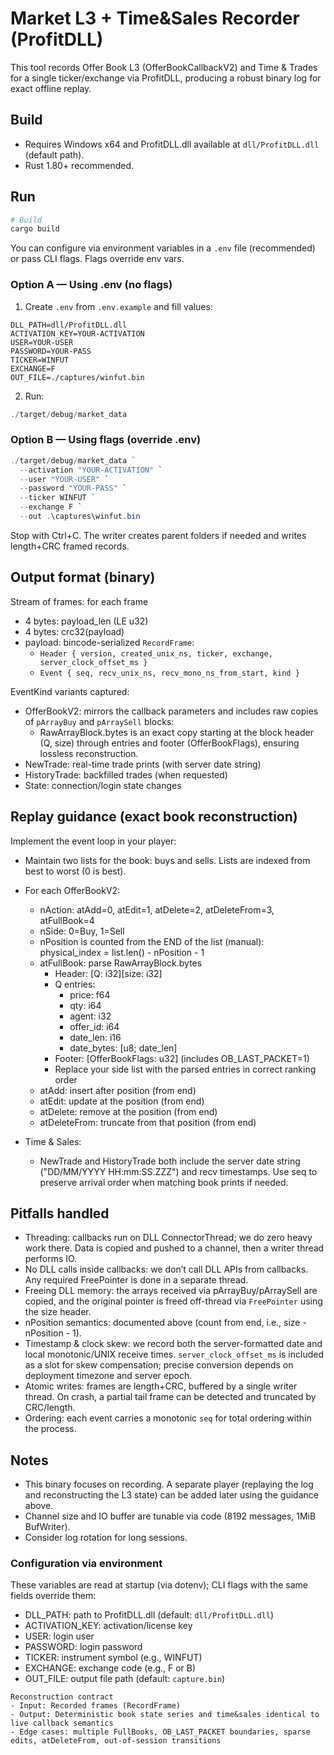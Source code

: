 # Market L3 + Time&Sales Recorder (ProfitDLL)

This tool records Offer Book L3 (OfferBookCallbackV2) and Time & Trades for a single ticker/exchange via ProfitDLL, producing a robust binary log for exact offline replay.

## Build

- Requires Windows x64 and ProfitDLL.dll available at `dll/ProfitDLL.dll` (default path).
- Rust 1.80+ recommended.

## Run

```powershell
# Build
cargo build
```

You can configure via environment variables in a `.env` file (recommended) or pass CLI flags. Flags override env vars.

### Option A — Using .env (no flags)

1) Create `.env` from `.env.example` and fill values:

```env
DLL_PATH=dll/ProfitDLL.dll
ACTIVATION_KEY=YOUR-ACTIVATION
USER=YOUR-USER
PASSWORD=YOUR-PASS
TICKER=WINFUT
EXCHANGE=F
OUT_FILE=./captures/winfut.bin
```

2) Run:

```powershell
./target/debug/market_data
```

### Option B — Using flags (override .env)

```powershell
./target/debug/market_data `
  --activation "YOUR-ACTIVATION" `
  --user "YOUR-USER" `
  --password "YOUR-PASS" `
  --ticker WINFUT `
  --exchange F `
  --out .\captures\winfut.bin
```

Stop with Ctrl+C. The writer creates parent folders if needed and writes length+CRC framed records.

## Output format (binary)

Stream of frames: for each frame
- 4 bytes: payload_len (LE u32)
- 4 bytes: crc32(payload)
- payload: bincode-serialized `RecordFrame`:
  - `Header { version, created_unix_ns, ticker, exchange, server_clock_offset_ms }`
  - `Event { seq, recv_unix_ns, recv_mono_ns_from_start, kind }`

EventKind variants captured:
- OfferBookV2: mirrors the callback parameters and includes raw copies of `pArrayBuy` and `pArraySell` blocks:
  - RawArrayBlock.bytes is an exact copy starting at the block header (Q, size) through entries and footer (OfferBookFlags), ensuring lossless reconstruction.
- NewTrade: real-time trade prints (with server date string)
- HistoryTrade: backfilled trades (when requested)
- State: connection/login state changes

## Replay guidance (exact book reconstruction)

Implement the event loop in your player:
- Maintain two lists for the book: buys and sells. Lists are indexed from best to worst (0 is best).
- For each OfferBookV2:
  - nAction: atAdd=0, atEdit=1, atDelete=2, atDeleteFrom=3, atFullBook=4
  - nSide: 0=Buy, 1=Sell
  - nPosition is counted from the END of the list (manual): physical_index = list.len() - nPosition - 1
  - atFullBook: parse RawArrayBlock.bytes
    - Header: [Q: i32][size: i32]
    - Q entries:
      - price: f64
      - qty: i64
      - agent: i32
      - offer_id: i64
      - date_len: i16
      - date_bytes: [u8; date_len]
    - Footer: [OfferBookFlags: u32] (includes OB_LAST_PACKET=1)
    - Replace your side list with the parsed entries in correct ranking order
  - atAdd: insert after position (from end)
  - atEdit: update at the position (from end)
  - atDelete: remove at the position (from end)
  - atDeleteFrom: truncate from that position (from end)

- Time & Sales:
  - NewTrade and HistoryTrade both include the server date string ("DD/MM/YYYY HH:mm:SS.ZZZ") and recv timestamps. Use seq to preserve arrival order when matching book prints if needed.

## Pitfalls handled

- Threading: callbacks run on DLL ConnectorThread; we do zero heavy work there. Data is copied and pushed to a channel, then a writer thread performs IO.
- No DLL calls inside callbacks: we don’t call DLL APIs from callbacks. Any required FreePointer is done in a separate thread.
- Freeing DLL memory: the arrays received via pArrayBuy/pArraySell are copied, and the original pointer is freed off-thread via `FreePointer` using the size header.
- nPosition semantics: documented above (count from end, i.e., size - nPosition - 1).
- Timestamp & clock skew: we record both the server-formatted date and local monotonic/UNIX receive times. `server_clock_offset_ms` is included as a slot for skew compensation; precise conversion depends on deployment timezone and server epoch.
- Atomic writes: frames are length+CRC, buffered by a single writer thread. On crash, a partial tail frame can be detected and truncated by CRC/length.
- Ordering: each event carries a monotonic `seq` for total ordering within the process.

## Notes

- This binary focuses on recording. A separate player (replaying the log and reconstructing the L3 state) can be added later using the guidance above.
- Channel size and IO buffer are tunable via code (8192 messages, 1MiB BufWriter).
- Consider log rotation for long sessions.

### Configuration via environment

These variables are read at startup (via dotenv); CLI flags with the same fields override them:

- DLL_PATH: path to ProfitDLL.dll (default: `dll/ProfitDLL.dll`)
- ACTIVATION_KEY: activation/license key
- USER: login user
- PASSWORD: login password
- TICKER: instrument symbol (e.g., WINFUT)
- EXCHANGE: exchange code (e.g., F or B)
- OUT_FILE: output file path (default: `capture.bin`)

```text
Reconstruction contract
- Input: Recorded frames (RecordFrame)
- Output: Deterministic book state series and time&sales identical to live callback semantics
- Edge cases: multiple FullBooks, OB_LAST_PACKET boundaries, sparse edits, atDeleteFrom, out-of-session transitions
```
